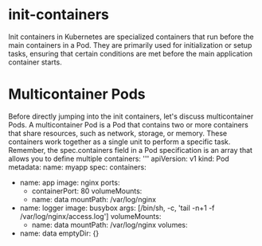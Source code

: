 # init-containers
Init containers in Kubernetes are specialized containers that run before the main containers in a Pod. They are primarily used for initialization or setup tasks, ensuring that certain conditions are met before the main application container starts.

# Multicontainer Pods
Before directly jumping into the init containers, let's discuss multicontainer Pods. A multicontainer Pod is a Pod that contains two or more containers that share resources, such as network, storage, or memory. These containers work together as a single unit to perform a specific task. Remember, the spec.containers field in a Pod specification is an array that allows you to define multiple containers:
'''
apiVersion: v1
kind: Pod
metadata:
  name: myapp
spec:
  containers:
  - name: app
    image: nginx
    ports:
    - containerPort: 80
    volumeMounts:
    - name: data
      mountPath: /var/log/nginx
  - name: logger
    image: busybox
    args: [/bin/sh, -c, 'tail -n+1 -f /var/log/nginx/access.log']
    volumeMounts:
    - name: data
      mountPath: /var/log/nginx
  volumes:
  - name: data
    emptyDir: {}

